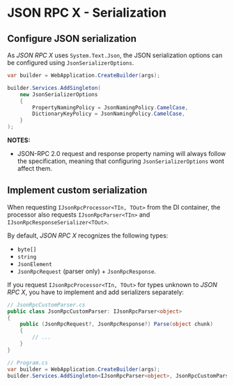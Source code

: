 # JSON RPC X - Serialization

## Configure JSON serialization

As _JSON RPC X_ uses `System.Text.Json`,
the JSON serialization options can be configured using `JsonSerializerOptions`.

```cs
var builder = WebApplication.CreateBuilder(args);

builder.Services.AddSingleton(
    new JsonSerializerOptions
    {
        PropertyNamingPolicy = JsonNamingPolicy.CamelCase,
        DictionaryKeyPolicy = JsonNamingPolicy.CamelCase,
    }
);
```

**NOTES:**
- JSON-RPC 2.0 request and response property naming will always follow the specification,
  meaning that configuring `JsonSerializerOptions` wont affect them.

## Implement custom serialization

When requesting `IJsonRpcProcessor<TIn, TOut>` from the DI container,
the processor also requests `IJsonRpcParser<TIn>` and `IJsonRpcResponseSerializer<TOut>`.

By default, _JSON RPC X_ recognizes the following types:
- `byte[]`
- `string`
- `JsonElement`
- `JsonRpcRequest` (parser only) + `JsonRpcResponse`.

If you request `IJsonRpcProcessor<TIn, TOut>` for types unknown to _JSON RPC X_,
you have to implement and add serializers separately:

```cs
// JsonRpcCustomParser.cs
public class JsonRpcCustomParser: IJsonRpcParser<object>
{
    public (JsonRpcRequest?, JsonRpcResponse?) Parse(object chunk)
    {
        // ...
    }
}

// Program.cs
var builder = WebApplication.CreateBuilder(args);
builder.Services.AddSingleton<IJsonRpcParser<object>, JsonRpcCustomParser>();

```
